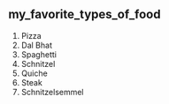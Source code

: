 ## my_favorite_types_of_food
1. Pizza
2. Dal Bhat
3. Spaghetti
4. Schnitzel
5. Quiche
6. Steak
7. Schnitzelsemmel
